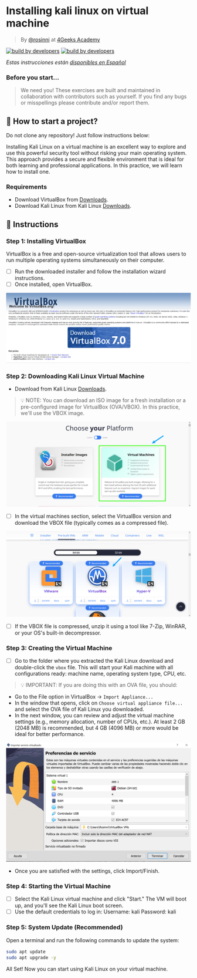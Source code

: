 <!-- hide -->
# Installing kali linux on virtual machine

> By [@rosinni](https://github.com/rosinni) at [4Geeks Academy](https://4geeksacademy.co/)

[![build by developers](https://img.shields.io/badge/build_by-Developers-blue)](https://4geeks.com)
[![build by developers](https://img.shields.io/twitter/follow/4geeksacademy?style=social&logo=twitter)](https://twitter.com/4geeksacademy)

*Estas instrucciones están [disponibles en Español](https://github.com/breatheco-de/installing-kali-linux-on-virtual-machine/edit/main/README.md)*

### Before you start...

> We need you! These exercises are built and maintained in collaboration with contributors such as yourself. If you find any bugs or misspellings please contribute and/or report them.

<!-- endhide -->

## 🌱 How to start a project?

Do not clone any repository! Just follow instructions below:

Installing Kali Linux on a virtual machine is an excellent way to explore and use this powerful security tool without risking your main operating system. This approach provides a secure and flexible environment that is ideal for both learning and professional applications. In this practice, we will learn how to install one.

### Requirements
* Download VirtualBox from [Downloads](https://www.virtualbox.org/wiki/Downloads).
* Download Kali Linux from Kali Linux [Downloads](https://www.kali.org/get-kali/#kali-platforms).

## 📝 Instructions


### Step 1: Installing VirtualBox
VirtualBox is a free and open-source virtualization tool that allows users to run multiple operating systems simultaneously on their computer.

 - [ ] Run the downloaded installer and follow the installation wizard instructions.
 - [ ] Once installed, open VirtualBox.

 ![installing virtualBox](assets/virtualbox-img.png)


### Step 2: Downloading Kali Linux Virtual Machine
 * Download from Kali Linux [Downloads](https://www.kali.org/get-kali/#kali-platforms).

> 💡 NOTE: You can download an ISO image for a fresh installation or a pre-configured image for VirtualBox (OVA/VBOX). In this practice, we'll use the VBOX image.

![download 1](assets/get-kali-linux.png)

- [ ] In the virtual machines section, select the VirtualBox version and download the VBOX file (typically comes as a compressed file).

![download 2](assets/get-kali-for-vb.png)

- [ ] If the VBOX file is compressed, unzip it using a tool like 7-Zip, WinRAR, or your OS's built-in decompressor.

### Step 3: Creating the Virtual Machine
 - [ ] Go to the folder where you extracted the Kali Linux download and double-click the `vbox` file. This will start your Kali machine with all configurations ready: machine name, operating system type, CPU, etc.

> 💡 IMPORTANT: If you are doing this with an OVA file, you should:

* Go to the File option in VirtualBox -> `Import Appliance...`
* In the window that opens, click on `Choose virtual appliance file...` and select the OVA file of Kali Linux you downloaded.
* In the next window, you can review and adjust the virtual machine settings (e.g., memory allocation, number of CPUs, etc.). At least 2 GB (2048 MB) is recommended, but 4 GB (4096 MB) or more would be ideal for better performance.

![config kali](assets/preferences-vm-ova.png)

* Once you are satisfied with the settings, click Import/Finish.

### Step 4: Starting the Virtual Machine
- [ ] Select the Kali Linux virtual machine and click "Start." The VM will boot up, and you'll see the Kali Linux boot screen.
- [ ] Use the default credentials to log in:
     Username: kali
     Password: kali

### Step 5: System Update (Recommended)
Open a terminal and run the following commands to update the system:

```sh
sudo apt update
sudo apt upgrade -y
```

All Set!
Now you can start using Kali Linux on your virtual machine.
